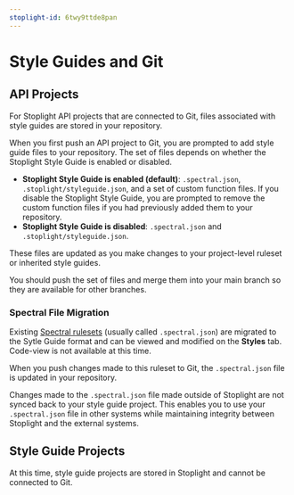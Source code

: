```yaml
---
stoplight-id: 6twy9ttde8pan
---
```


# Style Guides and Git

## API Projects

For Stoplight API projects that are connected to Git, files associated with style guides are stored in your repository. 

When you first push an API project to Git, you are prompted to add style guide files to your repository. The set of files depends on whether the Stoplight Style Guide is enabled or disabled. 

* **Stoplight Style Guide is enabled (default)**: `.spectral.json`,` .stoplight/styleguide.json`, and a set of custom function files. If you disable the Stoplight Style Guide, you are prompted to remove the custom function files if you had previously added them to your repository.
* **Stoplight Style Guide is disabled**: `.spectral.json` and ` .stoplight/styleguide.json`. 

These files are updated as you make changes to your project-level ruleset or inherited style guides. 

You should push the set of files and merge them into your main branch so they are available for other branches.

### Spectral File Migration

Existing [Spectral rulesets](https://meta.stoplight.io/docs/spectral/ZG9jOjYyMDc0NA-rulesets) (usually called `.spectral.json`) are migrated to the Sytle Guide format and can be viewed and modified on the **Styles** tab. Code-view is not available at this time.

When you push changes made to this ruleset to Git, the `.spectral.json` file is updated in your repository.

Changes made to the `.spectral.json` file made outside of Stoplight are not synced back to your style guide project. This enables you to use your `.spectral.json` file in other systems while maintaining integrity between Stoplight and the external systems.

## Style Guide Projects

At this time, style guide projects are stored in Stoplight and cannot be connected to Git. 
